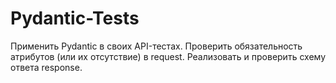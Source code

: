 # Pydantic-Tests

Применить Pydantic в своих API-тестах. 
Проверить обязательность атрибутов (или их отсутствие) в request.
Реализовать и проверить схему ответа response.
